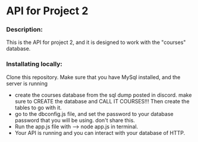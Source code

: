 # API for Project 2
### Description:
This is the API for project 2, and it is designed to work with the "courses" database. 

### Installating locally:
Clone this repository. Make sure that you have MySql installed, and the server is running
* create the courses database from the sql dump posted in discord. make sure to CREATE the database and CALL IT COURSES!!! Then create the tables to go with it.
* go to the dbconfig.js file, and set the password to your database password that you will be using. don't share this.
* Run the app.js file with --> node app.js in terminal.
* Your API is running and you can interact with your database of HTTP. 
